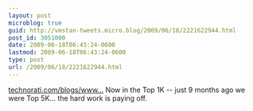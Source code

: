 ```yaml
---
layout: post
microblog: true
guid: http://vmstan-tweets.micro.blog/2009/06/18/2221622944.html
post_id: 3051000
date: 2009-06-18T06:43:24-0600
lastmod: 2009-06-18T06:43:24-0600
type: post
url: /2009/06/18/2221622944.html
---
```

[technorati.com/blogs/www...](http://technorati.com/blogs/www.neowin.net) Now in the Top 1K -- just 9 months ago we were Top 5K... the hard work is paying off.
